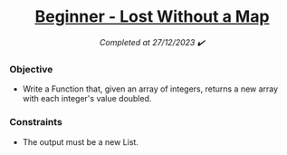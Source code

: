 <h1 align="center">
  <a href="https://www.codewars.com/kata/57f781872e3d8ca2a000007e/python">Beginner - Lost Without a Map</a>
</h1>

<p align="center">
  <i align="center">Completed at 27/12/2023 ✔️</i>
</p>

### Objective

- Write a Function that, given an array of integers, returns a new array with each integer's value doubled.

### Constraints

- The output must be a new List.
